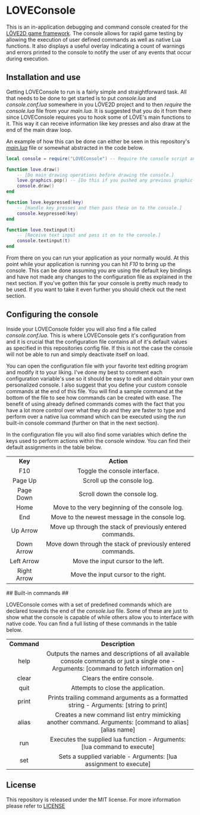 # LOVEConsole #

This is an in-application debugging and command console created for the [LÖVE2D game framework](https://love2d.org/). The console allows for rapid game testing by allowing the execution of user defined commands as well as native Lua functions. It also displays a useful overlay indicating a count of warnings and errors printed to the console to notify the user of any events that occur during execution.

## Installation and use ##

Getting LOVEConsole to run is a fairly simple and straightforward task. All that needs to be done to get started is to put *console.lua* and *console.conf.lua* somewhere in you LÖVE2D project and to then *require* the *console.lua* file from your *main.lua*. It is suggested that you do it from there since LOVEConsole requires you to hook some of LÖVE's main functions to it. This way it can receive information like key presses and also draw at the end of the main draw loop.

An example of how this can be done can either be seen in this repository's [*main.lua*](https://github.com/Catlinman/LOVEConsole/blob/master/main.lua) file or somewhat abstracted in the code below.

```lua	
local console = require("LOVEConsole") -- Require the console script and assign it to a variable.

function love.draw()
	-- [Do main drawing operations before drawing the console.]
	love.graphics.pop() -- [Do this if you pushed any previous graphic translations.]
	console.draw()
end

function love.keypressed(key)
	-- [Handle key presses and then pass these on to the console.]
	console.keypressed(key)
end

function love.textinput(t)
	-- [Receive text input and pass it on to the console.]
	console.textinput(t)
end
```

From there on you can run your application as your normally would. At this point while your application is running you can hit *F10* to bring up the console. This can be done assuming you are using the default key bindings and have not made any changes to the configuration file as explained in the next section. If you've gotten this far your console is pretty much ready to be used. If you want to take it even further you should check out the next section.

## Configuring the console ##

Inside your LOVEConsole folder you will also find a file called *console.conf.lua*. This is where LOVEConsole gets it's configuration from and it is crucial that the configuration file contains all of it's default values as specified in this repositories config file. If this is not the case the console will not be able to run and simply deactivate itself on load.

You can open the configuration file with your favorite text editing program and modify it to your liking. I've done my best to comment each configuration variable's use so it should be easy to edit and obtain your own personalized console. I also suggest that you define your custom console commands at the end of this file. You will find a sample command at the bottom of the file to see how commands can be created with ease. The benefit of using already defined commands comes with the fact that you have a lot more control over what they do and they are faster to type and perform over a native lua command which can be executed using the *run* built-in console command (further on that in the next section).

In the configuration file you will also find some variables which define the keys used to perform actions within the console window. You can find their default assignments in the table below.

<table>
  <tr align="center">
	<td><b>Key
	<td><b>Action
  </tr>
  <tr align="center">
	<td>F10
	<td>Toggle the console interface.
  </tr>
  <tr align="center">
	<td>Page Up
	<td>Scroll up the console log.
  </tr>
  <tr align="center">
	<td>Page Down
	<td>Scroll down the console log.
  </tr>
  <tr align="center">
	<td>Home
	<td>Move to the very beginning of the console log.
  </tr>
  <tr align="center">
	<td>End
	<td>Move to the newest message in the console log. 
  </tr>
  <tr align="center">
	<td>Up Arrow
	<td>Move up through the stack of previously entered commands.
  </tr>
  <tr align="center">
	<td>Down Arrow
	<td>Move down through the stack of previously entered commands.
  </tr>
  <tr align="center">
	<td>Left Arrow
	<td>Move the input cursor to the left.
  </tr>
  <tr align="center">
	<td>Right Arrow
	<td>Move the input cursor to the right.
  </tr>
</table>
## Built-in commands ##

LOVEConsole comes with a set of predefined commands which are declared towards the end of the *console.lua* file. Some of these are just to show what the console is capable of while others allow you to interface with native code. You can find a full listing of these commands in the table below.

<table>
  <tr align="center">
	<td><b>Command
	<td><b>Description
  </tr>
  <tr align="center">
	<td>help
	<td>Outputs the names and descriptions of all available console commands or just a single one - Arguments: [command to fetch information on]
  </tr>
  <tr align="center">
	<td>clear
	<td>Clears the entire console.
  </tr>
  <tr align="center">
	<td>quit
	<td>Attempts to close the application.
  </tr>
  <tr align="center">
	<td>print
	<td>Prints trailing command arguments as a formatted string - Arguments: [string to print]
  </tr>
  <tr align="center">
	<td>alias
	<td>Creates a new command list entry mimicking another command. Arguments: [command to alias] [alias name]
  </tr>
  <tr align="center">
	<td>run
	<td>Executes the supplied lua function - Arguments: [lua command to execute]
  </tr>
  <tr align="center">
	<td>set
	<td>Sets a supplied variable - Arguments: [lua assignment to execute]
  </tr>
</table>

## License ##

This repository is released under the MIT license. For more information please refer to [LICENSE](https://github.com/Catlinman/LOVEConsole/blob/master/LICENSE)
